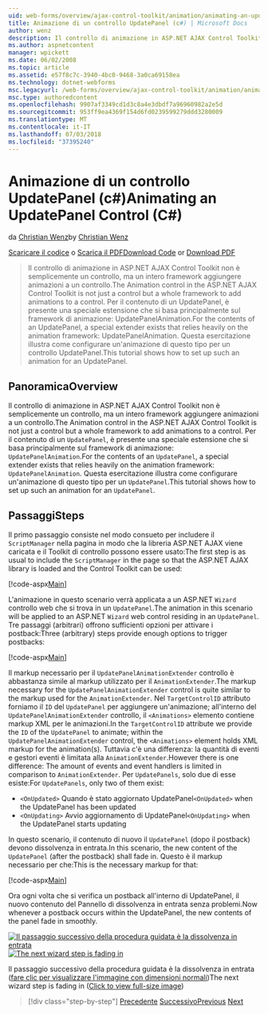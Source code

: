 ```yaml
---
uid: web-forms/overview/ajax-control-toolkit/animation/animating-an-updatepanel-control-cs
title: Animazione di un controllo UpdatePanel (c#) | Microsoft Docs
author: wenz
description: Il controllo di animazione in ASP.NET AJAX Control Toolkit non è semplicemente un controllo, ma un intero framework aggiungere animazioni a un controllo. Per il contenuto di un...
ms.author: aspnetcontent
manager: wpickett
ms.date: 06/02/2008
ms.topic: article
ms.assetid: e57f8c7c-3940-4bc0-9468-3a0ca69158ea
ms.technology: dotnet-webforms
msc.legacyurl: /web-forms/overview/ajax-control-toolkit/animation/animating-an-updatepanel-control-cs
msc.type: authoredcontent
ms.openlocfilehash: 9907af3349cd1d3c8a4e3dbdf7a96960982a2e5d
ms.sourcegitcommit: 953ff9ea4369f154d6fd0239599279ddd3280009
ms.translationtype: MT
ms.contentlocale: it-IT
ms.lasthandoff: 07/03/2018
ms.locfileid: "37395240"
---
```

<a name="animating-an-updatepanel-control-c"></a><span data-ttu-id="f4fe6-104">Animazione di un controllo UpdatePanel (c#)</span><span class="sxs-lookup"><span data-stu-id="f4fe6-104">Animating an UpdatePanel Control (C#)</span></span>
====================
<span data-ttu-id="f4fe6-105">da [Christian Wenz](https://github.com/wenz)</span><span class="sxs-lookup"><span data-stu-id="f4fe6-105">by [Christian Wenz](https://github.com/wenz)</span></span>

<span data-ttu-id="f4fe6-106">[Scaricare il codice](http://download.microsoft.com/download/9/3/f/93f8daea-bebd-4821-833b-95205389c7d0/UpdatePanelAnimation1.cs.zip) o [Scarica il PDF](http://download.microsoft.com/download/b/6/a/b6ae89ee-df69-4c87-9bfb-ad1eb2b23373/updatepanelanimation1CS.pdf)</span><span class="sxs-lookup"><span data-stu-id="f4fe6-106">[Download Code](http://download.microsoft.com/download/9/3/f/93f8daea-bebd-4821-833b-95205389c7d0/UpdatePanelAnimation1.cs.zip) or [Download PDF](http://download.microsoft.com/download/b/6/a/b6ae89ee-df69-4c87-9bfb-ad1eb2b23373/updatepanelanimation1CS.pdf)</span></span>

> <span data-ttu-id="f4fe6-107">Il controllo di animazione in ASP.NET AJAX Control Toolkit non è semplicemente un controllo, ma un intero framework aggiungere animazioni a un controllo.</span><span class="sxs-lookup"><span data-stu-id="f4fe6-107">The Animation control in the ASP.NET AJAX Control Toolkit is not just a control but a whole framework to add animations to a control.</span></span> <span data-ttu-id="f4fe6-108">Per il contenuto di un UpdatePanel, è presente una speciale estensione che si basa principalmente sul framework di animazione: UpdatePanelAnimation.</span><span class="sxs-lookup"><span data-stu-id="f4fe6-108">For the contents of an UpdatePanel, a special extender exists that relies heavily on the animation framework: UpdatePanelAnimation.</span></span> <span data-ttu-id="f4fe6-109">Questa esercitazione illustra come configurare un'animazione di questo tipo per un controllo UpdatePanel.</span><span class="sxs-lookup"><span data-stu-id="f4fe6-109">This tutorial shows how to set up such an animation for an UpdatePanel.</span></span>


## <a name="overview"></a><span data-ttu-id="f4fe6-110">Panoramica</span><span class="sxs-lookup"><span data-stu-id="f4fe6-110">Overview</span></span>

<span data-ttu-id="f4fe6-111">Il controllo di animazione in ASP.NET AJAX Control Toolkit non è semplicemente un controllo, ma un intero framework aggiungere animazioni a un controllo.</span><span class="sxs-lookup"><span data-stu-id="f4fe6-111">The Animation control in the ASP.NET AJAX Control Toolkit is not just a control but a whole framework to add animations to a control.</span></span> <span data-ttu-id="f4fe6-112">Per il contenuto di un `UpdatePanel`, è presente una speciale estensione che si basa principalmente sul framework di animazione: `UpdatePanelAnimation`.</span><span class="sxs-lookup"><span data-stu-id="f4fe6-112">For the contents of an `UpdatePanel`, a special extender exists that relies heavily on the animation framework: `UpdatePanelAnimation`.</span></span> <span data-ttu-id="f4fe6-113">Questa esercitazione illustra come configurare un'animazione di questo tipo per un `UpdatePanel`.</span><span class="sxs-lookup"><span data-stu-id="f4fe6-113">This tutorial shows how to set up such an animation for an `UpdatePanel`.</span></span>

## <a name="steps"></a><span data-ttu-id="f4fe6-114">Passaggi</span><span class="sxs-lookup"><span data-stu-id="f4fe6-114">Steps</span></span>

<span data-ttu-id="f4fe6-115">Il primo passaggio consiste nel modo consueto per includere il `ScriptManager` nella pagina in modo che la libreria ASP.NET AJAX viene caricata e il Toolkit di controllo possono essere usato:</span><span class="sxs-lookup"><span data-stu-id="f4fe6-115">The first step is as usual to include the `ScriptManager` in the page so that the ASP.NET AJAX library is loaded and the Control Toolkit can be used:</span></span>

[!code-aspx[Main](animating-an-updatepanel-control-cs/samples/sample1.aspx)]

<span data-ttu-id="f4fe6-116">L'animazione in questo scenario verrà applicata a un ASP.NET `Wizard` controllo web che si trova in un `UpdatePanel`.</span><span class="sxs-lookup"><span data-stu-id="f4fe6-116">The animation in this scenario will be applied to an ASP.NET `Wizard` web control residing in an `UpdatePanel`.</span></span> <span data-ttu-id="f4fe6-117">Tre passaggi (arbitrari) offrono sufficienti opzioni per attivare i postback:</span><span class="sxs-lookup"><span data-stu-id="f4fe6-117">Three (arbitrary) steps provide enough options to trigger postbacks:</span></span>

[!code-aspx[Main](animating-an-updatepanel-control-cs/samples/sample2.aspx)]

<span data-ttu-id="f4fe6-118">Il markup necessario per il `UpdatePanelAnimationExtender` controllo è abbastanza simile al markup utilizzato per il `AnimationExtender`.</span><span class="sxs-lookup"><span data-stu-id="f4fe6-118">The markup necessary for the `UpdatePanelAnimationExtender` control is quite similar to the markup used for the `AnimationExtender`.</span></span> <span data-ttu-id="f4fe6-119">Nel `TargetControlID` attributo forniamo il `ID` del `UpdatePanel` per aggiungere un'animazione; all'interno del `UpdatePanelAnimationExtender` controllo, il `<Animations>` elemento contiene markup XML per le animazioni.</span><span class="sxs-lookup"><span data-stu-id="f4fe6-119">In the `TargetControlID` attribute we provide the `ID` of the `UpdatePanel` to animate; within the `UpdatePanelAnimationExtender` control, the `<Animations>` element holds XML markup for the animation(s).</span></span> <span data-ttu-id="f4fe6-120">Tuttavia c'è una differenza: la quantità di eventi e gestori eventi è limitata alla `AnimationExtender`.</span><span class="sxs-lookup"><span data-stu-id="f4fe6-120">However there is one difference: The amount of events and event handlers is limited in comparison to `AnimationExtender`.</span></span> <span data-ttu-id="f4fe6-121">Per `UpdatePanels`, solo due di esse esiste:</span><span class="sxs-lookup"><span data-stu-id="f4fe6-121">For `UpdatePanels`, only two of them exist:</span></span>

- <span data-ttu-id="f4fe6-122">`<OnUpdated>` Quando è stato aggiornato UpdatePanel</span><span class="sxs-lookup"><span data-stu-id="f4fe6-122">`<OnUpdated>` when the UpdatePanel has been updated</span></span>
- <span data-ttu-id="f4fe6-123">`<OnUpdating>` Avvio aggiornamento di UpdatePanel</span><span class="sxs-lookup"><span data-stu-id="f4fe6-123">`<OnUpdating>` when the UpdatePanel starts updating</span></span>

<span data-ttu-id="f4fe6-124">In questo scenario, il contenuto di nuovo il `UpdatePanel` (dopo il postback) devono dissolvenza in entrata.</span><span class="sxs-lookup"><span data-stu-id="f4fe6-124">In this scenario, the new content of the `UpdatePanel` (after the postback) shall fade in.</span></span> <span data-ttu-id="f4fe6-125">Questo è il markup necessario per che:</span><span class="sxs-lookup"><span data-stu-id="f4fe6-125">This is the necessary markup for that:</span></span>

[!code-aspx[Main](animating-an-updatepanel-control-cs/samples/sample3.aspx)]

<span data-ttu-id="f4fe6-126">Ora ogni volta che si verifica un postback all'interno di UpdatePanel, il nuovo contenuto del Pannello di dissolvenza in entrata senza problemi.</span><span class="sxs-lookup"><span data-stu-id="f4fe6-126">Now whenever a postback occurs within the UpdatePanel, the new contents of the panel fade in smoothly.</span></span>


<span data-ttu-id="f4fe6-127">[![Il passaggio successivo della procedura guidata è la dissolvenza in entrata](animating-an-updatepanel-control-cs/_static/image2.png)](animating-an-updatepanel-control-cs/_static/image1.png)</span><span class="sxs-lookup"><span data-stu-id="f4fe6-127">[![The next wizard step is fading in](animating-an-updatepanel-control-cs/_static/image2.png)](animating-an-updatepanel-control-cs/_static/image1.png)</span></span>

<span data-ttu-id="f4fe6-128">Il passaggio successivo della procedura guidata è la dissolvenza in entrata ([fare clic per visualizzare l'immagine con dimensioni normali](animating-an-updatepanel-control-cs/_static/image3.png))</span><span class="sxs-lookup"><span data-stu-id="f4fe6-128">The next wizard step is fading in ([Click to view full-size image](animating-an-updatepanel-control-cs/_static/image3.png))</span></span>

> [!div class="step-by-step"]
> <span data-ttu-id="f4fe6-129">[Precedente](changing-an-animation-using-client-side-code-cs.md)
> [Successivo](dynamically-controlling-updatepanel-animations-cs.md)</span><span class="sxs-lookup"><span data-stu-id="f4fe6-129">[Previous](changing-an-animation-using-client-side-code-cs.md)
[Next](dynamically-controlling-updatepanel-animations-cs.md)</span></span>
